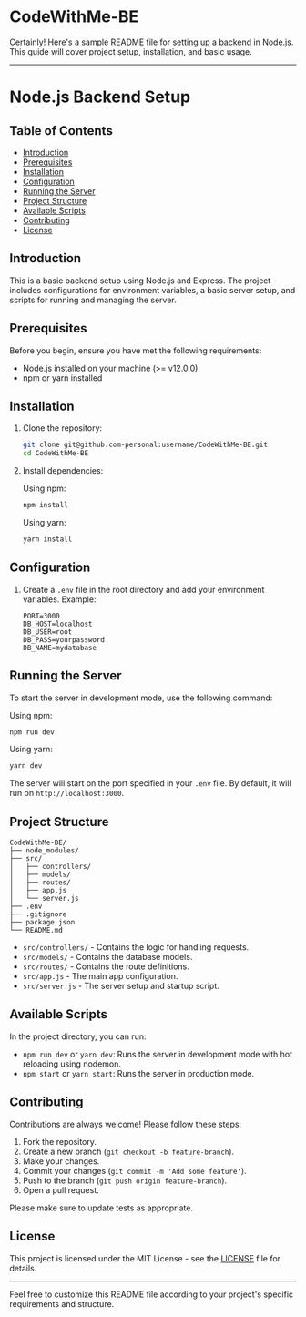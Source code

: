 # CodeWithMe-BE

Certainly! Here's a sample README file for setting up a backend in Node.js. This guide will cover project setup, installation, and basic usage.

---

# Node.js Backend Setup

## Table of Contents

- [Introduction](#introduction)
- [Prerequisites](#prerequisites)
- [Installation](#installation)
- [Configuration](#configuration)
- [Running the Server](#running-the-server)
- [Project Structure](#project-structure)
- [Available Scripts](#available-scripts)
- [Contributing](#contributing)
- [License](#license)

## Introduction

This is a basic backend setup using Node.js and Express. The project includes configurations for environment variables, a basic server setup, and scripts for running and managing the server.

## Prerequisites

Before you begin, ensure you have met the following requirements:

- Node.js installed on your machine (>= v12.0.0)
- npm or yarn installed

## Installation

1. Clone the repository:

    ```bash
    git clone git@github.com-personal:username/CodeWithMe-BE.git
    cd CodeWithMe-BE
    ```

2. Install dependencies:

    Using npm:

    ```bash
    npm install
    ```

    Using yarn:

    ```bash
    yarn install
    ```

## Configuration

1. Create a `.env` file in the root directory and add your environment variables. Example:

    ```env
    PORT=3000
    DB_HOST=localhost
    DB_USER=root
    DB_PASS=yourpassword
    DB_NAME=mydatabase
    ```

## Running the Server

To start the server in development mode, use the following command:

Using npm:

```bash
npm run dev
```

Using yarn:

```bash
yarn dev
```

The server will start on the port specified in your `.env` file. By default, it will run on `http://localhost:3000`.

## Project Structure

```plaintext
CodeWithMe-BE/
├── node_modules/
├── src/
│   ├── controllers/
│   ├── models/
│   ├── routes/
│   ├── app.js
│   └── server.js
├── .env
├── .gitignore
├── package.json
└── README.md
```

- `src/controllers/` - Contains the logic for handling requests.
- `src/models/` - Contains the database models.
- `src/routes/` - Contains the route definitions.
- `src/app.js` - The main app configuration.
- `src/server.js` - The server setup and startup script.

## Available Scripts

In the project directory, you can run:

- `npm run dev` or `yarn dev`: Runs the server in development mode with hot reloading using nodemon.
- `npm start` or `yarn start`: Runs the server in production mode.

## Contributing

Contributions are always welcome! Please follow these steps:

1. Fork the repository.
2. Create a new branch (`git checkout -b feature-branch`).
3. Make your changes.
4. Commit your changes (`git commit -m 'Add some feature'`).
5. Push to the branch (`git push origin feature-branch`).
6. Open a pull request.

Please make sure to update tests as appropriate.

## License

This project is licensed under the MIT License - see the [LICENSE](LICENSE) file for details.

---

Feel free to customize this README file according to your project's specific requirements and structure.
